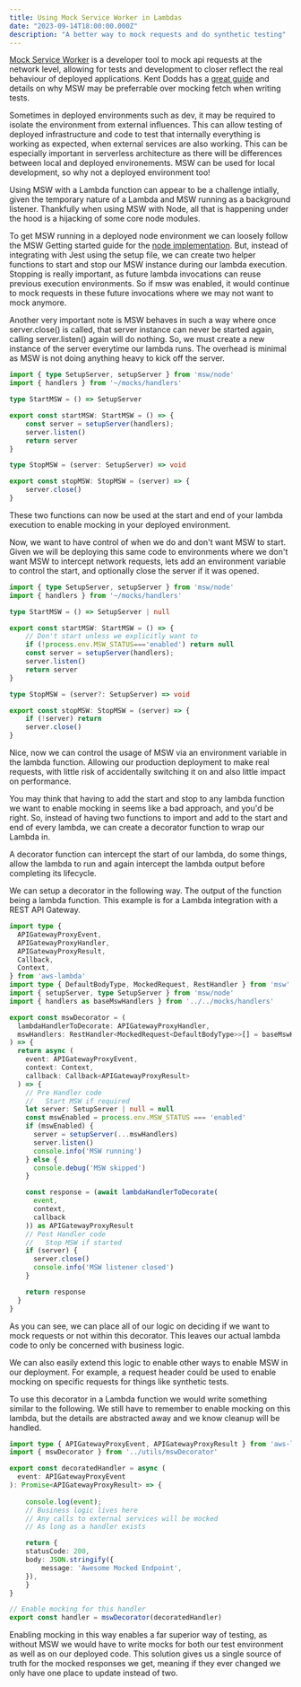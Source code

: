 ```yaml
---
title: Using Mock Service Worker in Lambdas
date: "2023-09-14T18:00:00.000Z"
description: "A better way to mock requests and do synthetic testing"
---
```


[Mock Service Worker](https://mswjs.io) is a developer tool to mock api requests at the network level, allowing for tests and development to closer reflect the real behaviour of deployed applications. Kent Dodds has a [great guide](https://kentcdodds.com/blog/stop-mocking-fetch) and details on why MSW may be preferrable over mocking fetch when writing tests.

Sometimes in deployed environments such as dev, it may be required to isolate the environment from external influences. This can allow testing of deployed infrastructure and code to test that internally everything is working as expected, when external services are also working. This can be especially important in serverless architecture as there will be differences between local and deployed environements. MSW can be used for local development, so why not a deployed environment too!


Using MSW with a Lambda function can appear to be a challenge intially, given the temporary nature of a Lambda and MSW running as a background listener. Thankfully when using MSW with Node, all that is happening under the hood is a hijacking of some core node modules.

To get MSW running in a deployed node environment we can loosely follow the MSW Getting started guide for the [node implementation](https://mswjs.io/docs/getting-started/integrate/node). But, instead of integrating with Jest using the setup file, we can create two helper functions to start and stop our MSW instance during our lambda execution. Stopping is really important, as future lambda invocations can reuse previous execution environments. So if msw was enabled, it would continue to mock requests in these future invocations where we may not want to mock anymore.

Another very important note is MSW behaves in such a way where once server.close() is called, that server instance can never be started again, calling server.listen() again will do nothing. So, we must create a new instance of the server everytime our lambda runs. The overhead is minimal as MSW is not doing anything heavy to kick off the server.

```typescript
import { type SetupServer, setupServer } from 'msw/node'
import { handlers } from '~/mocks/handlers'

type StartMSW = () => SetupServer

export const startMSW: StartMSW = () => {
    const server = setupServer(handlers);
    server.listen()
    return server
}

type StopMSW = (server: SetupServer) => void

export const stopMSW: StopMSW = (server) => {
    server.close()
}
```

These two functions can now be used at the start and end of your lambda execution to enable mocking in your deployed environment.

Now, we want to have control of when we do and don't want MSW to start. Given we will be deploying this same code to environments where we don't want MSW to intercept network requests, lets add an environment variable to control the start, and optionally close the server if it was opened.

```typescript
import { type SetupServer, setupServer } from 'msw/node'
import { handlers } from '~/mocks/handlers'

type StartMSW = () => SetupServer | null

export const startMSW: StartMSW = () => {
    // Don't start unless we explicitly want to
    if (!process.env.MSW_STATUS==='enabled') return null
    const server = setupServer(handlers);
    server.listen()
    return server
}

type StopMSW = (server?: SetupServer) => void

export const stopMSW: StopMSW = (server) => {
    if (!server) return
    server.close()
}
```

Nice, now we can control the usage of MSW via an environment variable in the lambda function. Allowing our production deployment to make real requests, with little risk of accidentally switching it on and also little impact on performance.

You may think that having to add the start and stop to any lambda function we want to enable mocking in seems like a bad approach, and you'd be right. So, instead of having two functions to import and add to the start and end of every lambda, we can create a decorator function to wrap our Lambda in.

A decorator function can intercept the start of our lambda, do some things, allow the lambda to run and again intercept the lambda output before completing its lifecycle.

We can setup a decorator in the following way. The output of the function being a lambda function. This example is for a Lambda integration with a REST API Gateway.

```typescript
import type {
  APIGatewayProxyEvent,
  APIGatewayProxyHandler,
  APIGatewayProxyResult,
  Callback,
  Context,
} from 'aws-lambda'
import type { DefaultBodyType, MockedRequest, RestHandler } from 'msw'
import { setupServer, type SetupServer } from 'msw/node'
import { handlers as baseMswHandlers } from '../../mocks/handlers'

export const mswDecorator = (
  lambdaHandlerToDecorate: APIGatewayProxyHandler,
  mswHandlers: RestHandler<MockedRequest<DefaultBodyType>>[] = baseMswHandlers
) => {
  return async (
    event: APIGatewayProxyEvent,
    context: Context,
    callback: Callback<APIGatewayProxyResult>
  ) => {
    // Pre Handler code
    //   Start MSW if required
    let server: SetupServer | null = null
    const mswEnabled = process.env.MSW_STATUS === 'enabled'
    if (mswEnabled) {
      server = setupServer(...mswHandlers)
      server.listen()
      console.info('MSW running')
    } else {
      console.debug('MSW skipped')
    }

    const response = (await lambdaHandlerToDecorate(
      event,
      context,
      callback
    )) as APIGatewayProxyResult
    // Post Handler code
    //   Stop MSW if started
    if (server) {
      server.close()
      console.info('MSW listener closed')
    }

    return response
  }
}
```

As you can see, we can place all of our logic on deciding if we want to mock requests or not within this decorator. This leaves our actual lambda code to only be concerned with business logic.

We can also easily extend this logic to enable other ways to enable MSW in our deployment. For example, a request header could be used to enable mocking on specific requests for things like synthetic tests. 

To use this decorator in a Lambda function we would write something similar to the following. We still have to remember to enable mocking on this lambda, but the details are abstracted away and we know cleanup will be handled.

```typescript
import type { APIGatewayProxyEvent, APIGatewayProxyResult } from 'aws-lambda'
import { mswDecorator } from '../utils/mswDecorator'

export const decoratedHandler = async (
  event: APIGatewayProxyEvent
): Promise<APIGatewayProxyResult> => {
  
    console.log(event);
    // Business logic lives here
    // Any calls to external services will be mocked
    // As long as a handler exists

    return {
    statusCode: 200,
    body: JSON.stringify({
        message: 'Awesome Mocked Endpoint',
    }),
    }
}

// Enable mocking for this handler
export const handler = mswDecorator(decoratedHandler)
```

Enabling mocking in this way enables a far superior way of testing, as without MSW we would have to write mocks for both our test environment as well as on our deployed code. This solution gives us a single source of truth for the mocked responses we get, meaning if they ever changed we only have one place to update instead of two.
